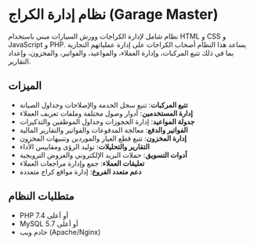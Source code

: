 # نظام إدارة الكراج (Garage Master)

نظام شامل لإدارة الكراجات وورش السيارات مبني باستخدام HTML و CSS و JavaScript و PHP. يساعد هذا النظام أصحاب الكراجات على إدارة عملياتهم التجارية بما في ذلك تتبع المركبات، وإدارة العملاء، والمواعيد، والفواتير، والمخزون، وإعداد التقارير.

## الميزات

- **تتبع المركبات**: تتبع سجل الخدمة والإصلاحات وجداول الصيانة
- **إدارة المستخدمين**: أدوار وصول مختلفة وملفات تعريف العملاء
- **جدولة المواعيد**: إدارة الحجوزات وجداول الموظفين والتذكيرات
- **الفواتير والدفع**: معالجة المدفوعات والفواتير والتقارير المالية
- **إدارة المخزون**: تتبع قطع الغيار والموردين وتنبيهات المخزون
- **التقارير والتحليلات**: توليد الرؤى ومقاييس الأداء
- **أدوات التسويق**: حملات البريد الإلكتروني والعروض الترويجية
- **تعليقات العملاء**: جمع وإدارة مراجعات العملاء
- **دعم متعدد الفروع**: إدارة مواقع كراج متعددة

## متطلبات النظام

- PHP 7.4 أو أعلى
- MySQL 5.7 أو أعلى
- خادم ويب (Apache/Nginx)


